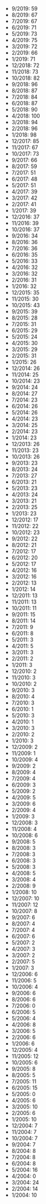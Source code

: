 *  9/2019: 59
*  8/2019: 67
*  7/2019: 67
*  6/2019: 71
*  5/2019: 73
*  4/2019: 75
*  3/2019: 72
*  2/2019: 66
*  1/2019: 71
*  12/2018: 72
*  11/2018: 73
*  10/2018: 82
*  9/2018: 96
*  8/2018: 87
*  7/2018: 84
*  6/2018: 87
*  5/2018: 90
*  4/2018: 100
*  3/2018: 94
*  2/2018: 96
*  1/2018: 98
*  12/2017: 85
*  11/2017: 67
*  10/2017: 73
*  9/2017: 66
*  8/2017: 59
*  7/2017: 51
*  6/2017: 48
*  5/2017: 51
*  4/2017: 39
*  3/2017: 42
*  2/2017: 41
*  1/2017: 39
*  12/2016: 37
*  11/2016: 39
*  10/2016: 37
*  9/2016: 34
*  8/2016: 36
*  7/2016: 36
*  6/2016: 35
*  5/2016: 33
*  4/2016: 32
*  3/2016: 32
*  2/2016: 31
*  1/2016: 32
*  12/2015: 35
*  11/2015: 30
*  10/2015: 43
*  9/2015: 39
*  8/2015: 28
*  7/2015: 31
*  6/2015: 29
*  5/2015: 24
*  4/2015: 30
*  3/2015: 29
*  2/2015: 31
*  1/2015: 26
*  12/2014: 26
*  11/2014: 25
*  10/2014: 23
*  9/2014: 24
*  8/2014: 27
*  7/2014: 23
*  6/2014: 26
*  5/2014: 26
*  4/2014: 23
*  3/2014: 25
*  2/2014: 23
*  1/2014: 23
*  12/2013: 26
*  11/2013: 23
*  10/2013: 26
*  9/2013: 23
*  8/2013: 24
*  7/2013: 27
*  6/2013: 21
*  5/2013: 23
*  4/2013: 24
*  3/2013: 21
*  2/2013: 25
*  1/2013: 23
*  12/2012: 17
*  11/2012: 22
*  10/2012: 23
*  9/2012: 22
*  8/2012: 21
*  7/2012: 17
*  6/2012: 20
*  5/2012: 17
*  4/2012: 16
*  3/2012: 16
*  2/2012: 13
*  1/2012: 14
*  12/2011: 13
*  11/2011: 13
*  10/2011: 11
*  9/2011: 15
*  8/2011: 14
*  7/2011: 9
*  6/2011: 8
*  5/2011: 3
*  4/2011: 5
*  3/2011: 3
*  2/2011: 2
*  1/2011: 3
*  12/2010: 2
*  11/2010: 3
*  10/2010: 2
*  9/2010: 3
*  8/2010: 4
*  7/2010: 3
*  6/2010: 1
*  5/2010: 3
*  4/2010: 1
*  3/2010: 3
*  2/2010: 2
*  1/2010: 3
*  12/2009: 2
*  11/2009: 1
*  10/2009: 4
*  9/2009: 2
*  8/2009: 4
*  7/2009: 4
*  6/2009: 3
*  5/2009: 2
*  4/2009: 5
*  3/2009: 6
*  2/2009: 4
*  1/2009: 3
*  12/2008: 3
*  11/2008: 4
*  10/2008: 6
*  9/2008: 5
*  8/2008: 3
*  7/2008: 3
*  6/2008: 3
*  5/2008: 3
*  4/2008: 5
*  3/2008: 4
*  2/2008: 9
*  1/2008: 10
*  12/2007: 10
*  11/2007: 12
*  10/2007: 8
*  9/2007: 6
*  8/2007: 4
*  7/2007: 4
*  6/2007: 6
*  5/2007: 2
*  4/2007: 3
*  3/2007: 2
*  2/2007: 5
*  1/2007: 3
*  12/2006: 6
*  11/2006: 5
*  10/2006: 4
*  9/2006: 6
*  8/2006: 6
*  7/2006: 0
*  6/2006: 5
*  5/2006: 4
*  4/2006: 8
*  3/2006: 5
*  2/2006: 6
*  1/2006: 6
*  12/2005: 4
*  11/2005: 12
*  10/2005: 6
*  9/2005: 8
*  8/2005: 5
*  7/2005: 11
*  6/2005: 15
*  5/2005: 0
*  4/2005: 6
*  3/2005: 10
*  2/2005: 6
*  1/2005: 10
*  12/2004: 7
*  11/2004: 7
*  10/2004: 7
*  9/2004: 7
*  8/2004: 8
*  7/2004: 8
*  6/2004: 8
*  5/2004: 16
*  4/2004: 0
*  3/2004: 24
*  2/2004: 14
*  1/2004: 10